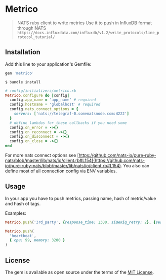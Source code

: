 # Metrico
> NATS ruby client to write metrics
> Use it to push in InfluxDB format through NATS
> `https://docs.influxdata.com/influxdb/v1.2/write_protocols/line_protocol_tutorial/`

## Installation

Add this line to your application's Gemfile:

```ruby
gem 'metrico'
```

```
$ bundle install
```

```ruby
# config/initializers/metrico.rb
Metrico.configure do |config|
  config.app_name = 'app_name' # required
  config.hostname = 'globalhost' # required
  config.nats_connect_options = {
    servers: ['nats://telegraf-0.somenatsnode.com:4222']
  }
  # define lambdas for these callbacks if you need some
  config.on_error = ->{}
  config.on_reconnect = ->{}
  config.on_disconnect = ->{}
  config.on_close = ->{}
end
```
For more nats connect options see [https://github.com/nats-io/pure-ruby-nats/blob/master/lib/nats/io/client.rb#L154](https://github.com/nats-io/pure-ruby-nats/blob/master/lib/nats/io/client.rb#L154). You also can define most of all connection config via ENV variables.

## Usage
In your app you have to push metrics, passing name, hash of metric/value and hash of tags.

Examples:
```ruby
Metrico.push('3rd_party', {response_time: 1300, sidekiq_retry: 2}, {service: :first})

Metrico.push(
  'heartbeat',
  { cpu: 99, memory: 3200 }
)
```

## License
The gem is available as open source under the terms of the [MIT License](http://opensource.org/licenses/MIT).
